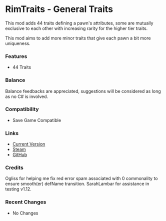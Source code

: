 # RimTraits - General Traits

This mod adds 44 traits defining a pawn's attributes, some are mutually exclusive to each other with increasing rarity for the higher tier traits.

This mod aims to add more minor traits that give each pawn a bit more uniqueness.

### Features

- 44 Traits

### Balance

Balance feedbacks are appreciated, suggestions will be considered as long as no C# is involved.

### Compatibility

- Save Game Compatible

### Links

- [Current Version](https://github.com/Sierra0003/RimTraits---General-Traits/releases/tag/v1.12)
- [Steam](https://steamcommunity.com/sharedfiles/filedetails/?id=2206957172)
- [GitHub](https://github.com/Sierra0003/RimTraits---General-Traits)

### Credits

Ogliss for helping me fix red error spam associated with 0 commonality to ensure smooth(er) defName transition.
SarahLambar for assistance in testing v1.12.

### Recent Changes

- No Changes
